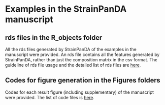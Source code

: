 # Examples in the StrainPanDA manuscript

## rds files in the R_objects folder

All the rds files generated by StrainPanDA of the examples in the manuscript were provided.
An rds file contains all the features generated by StrainPanDA, rather than just the composition matrix in the csv format. 
The guideline of rds file usage and the detailed list of rds files are [here](https://github.com/xbiome/StrainPanDA/blob/main/example/R_objects/README.md).

## Codes for figure generation in the Figures folders

Codes for each result figure (including supplementary) of the manuscript were provided.
The list of code files is [here](https://github.com/xbiome/StrainPanDA/blob/main/example/Figures/README.md).

